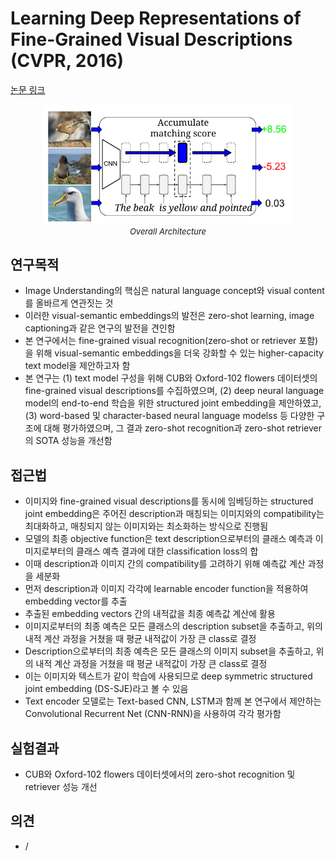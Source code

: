 # Learning Deep Representations of Fine-Grained Visual Descriptions (CVPR, 2016)

[논문 링크](https://openaccess.thecvf.com/content_cvpr_2016/html/Reed_Learning_Deep_Representations_CVPR_2016_paper.html)

<p align="center">
    <img width="400" alt='fig1' src="../img/reed2016learning.png?raw=true"></br>
    <em><font size=2>Overall Architecture</font></em>
</p>

## 연구목적
- Image Understanding의 핵심은 natural language concept와 visual content를 올바르게 연관짓는 것
- 이러한 visual-semantic embeddings의 발전은 zero-shot learning, image captioning과 같은 연구의 발전을 견인함
- 본 연구에서는 fine-grained visual recognition(zero-shot or retriever 포함)을 위해 visual-semantic embeddings을 더욱 강화할 수 있는 higher-capacity text model을 제안하고자 함
- 본 연구는 (1) text model 구성을 위해 CUB와 Oxford-102 flowers 데이터셋의 fine-grained visual descriptions를 수집하였으며, (2) deep neural language model의 end-to-end 학습을 위한 structured joint embedding을 제안하였고, (3) word-based 및 character-based neural language modelss 등 다양한 구조에 대해 평가하였으며, 그 결과 zero-shot recognition과 zero-shot retriever의 SOTA 성능을 개선함

## 접근법
- 이미지와 fine-grained visual descriptions를 동시에 임베딩하는 structured joint embedding은 주어진 description과 매칭되는 이미지와의 compatibility는 최대화하고, 매칭되지 않는 이미지와는 최소화하는 방식으로 진행됨
- 모델의 최종 objective function은 text description으로부터의 클래스 예측과 이미지로부터의 클래스 예측 결과에 대한 classification loss의 합
- 이때 description과 이미지 간의 compatibility를 고려하기 위해 예측값 계산 과정을 세분화
- 먼저 description과 이미지 각각에 learnable encoder function을 적용하여 embedding vector를 추출
- 추출된 embedding vectors 간의 내적값을 최종 예측값 계산에 활용
- 이미지로부터의 최종 예측은 모든 클래스의 description subset을 추출하고, 위의 내적 계산 과정을 거쳤을 때 평균 내적값이 가장 큰 class로 결정
- Description으로부터의 최종 예측은 모든 클래스의 이미지 subset을 추출하고, 위의 내적 계산 과정을 거쳤을 때 평균 내적값이 가장 큰 class로 결정
- 이는 이미지와 텍스트가 같이 학습에 사용되므로 deep symmetric structured joint embedding (DS-SJE)라고 볼 수 있음
- Text encoder 모델로는 Text-based CNN, LSTM과 함께 본 연구에서 제안하는 Convolutional Recurrent Net (CNN-RNN)을 사용하여 각각 평가함

## 실험결과
- CUB와 Oxford-102 flowers 데이터셋에서의 zero-shot recognition 및 retriever 성능 개선

## 의견
- /